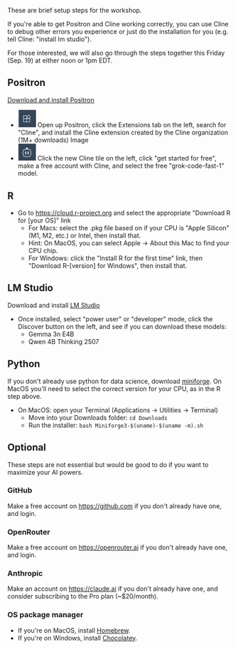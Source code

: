 These are brief setup steps for the workshop.

If you're able to get Positron and Cline working correctly, you can use Cline to debug other errors you experience or just do the installation for you (e.g. tell Cline: "install lm studio").

For those interested, we will also go through the steps together this Friday (Sep. 19) at either noon or 1pm EDT.

## Positron

[Download and install Positron](https://positron.posit.co/install.html)

-   <img src="images/positron-extensions.png" width="40"/> Open up Positron, click the Extensions tab on the left, search for "Cline", and install the Cline extension created by the Cline organization (1M+ downloads) Image
-   <img src="images/positron-cline.png" width="40"/> Click the new Cline tile on the left, click "get started for free", make a free account with Cline, and select the free "grok-code-fast-1" model.

## R

-   Go to <https://cloud.r-project.org> and select the appropriate "Download R for \[your OS\]" link
    -   For Macs: select the .pkg file based on if your CPU is "Apple Silicon" (M1, M2, etc.) or Intel, then install that.
    -   Hint: On MacOS, you can select Apple -\> About this Mac to find your CPU chip.
    -   For Windows: click the "Install R for the first time" link, then "Download R-\[version\] for Windows", then install that.

## LM Studio

Download and install [LM Studio](https://lmstudio.ai/)

-   Once installed, select "power user" or "developer" mode, click the Discover button on the left, and see if you can download these models:
    -   Gemma 3n E4B
    -   Qwen 4B Thinking 2507

## Python

If you don't already use python for data science, download [miniforge](https://conda-forge.org/download/). On MacOS you'll need to select the correct version for your CPU, as in the R step above.

  - On MacOS: open your Terminal (Applications -> Utilities -> Terminal)
    - Move into your Downloads folder: `cd Downloads`
    - Run the installer: `bash Miniforge3-$(uname)-$(uname -m).sh`

## Optional

These steps are not essential but would be good to do if you want to maximize your AI powers.

### GitHub

Make a free account on <https://github.com> if you don't already have one, and login.

### OpenRouter

Make a free account on <https://openrouter.ai> if you don't already have one, and login.

### Anthropic

Make an account on <https://claude.ai> if you don't already have one, and consider subscribing to the Pro plan (\~\$20/month).

### OS package manager

-   If you're on MacOS, install [Homebrew](https://brew.sh/).
-   If you're on Windows, install [Chocolatey](https://chocolatey.org/install).